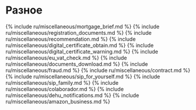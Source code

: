 # Разное

{% include ru/miscellaneous/mortgage_brief.md %}
{% include ru/miscellaneous/registration_documents.md %}
{% include ru/miscellaneous/recommendation.md %}
{% include ru/miscellaneous/digital_certificate_obtain.md %}
{% include ru/miscellaneous/digital_certificate_warning.md %}
{% include ru/miscellaneous/eu_vat_check.md %}
{% include ru/miscellaneous/documents_download.md %}
{% include ru/miscellaneous/fraud.md %}
{% include ru/miscellaneous/contract.md %}
{% include ru/miscellaneous/sip_for_yourself.md %}
{% include ru/miscellaneous/sip_family.md %}
{% include ru/miscellaneous/colaborador.md %}
{% include ru/miscellaneous/dehu_notifications.md %}
{% include ru/miscellaneous/amazon_business.md %}
